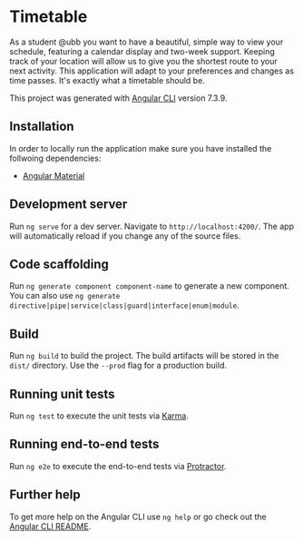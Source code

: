 # Timetable

As a student @ubb you want to have a beautiful, simple way to view your schedule, featuring a calendar display and two-week support. Keeping track of your location will allow us to give you the shortest route to your next activity. This application will adapt to your preferences and changes as time passes. It's exactly what a timetable should be.

This project was generated with [Angular CLI](https://github.com/angular/angular-cli) version 7.3.9.

## Installation 

In order to locally run the application make sure you have installed the follwoing dependencies:
  - [Angular Material](https://material.angular.io/guide/getting-started)

## Development server

Run `ng serve` for a dev server. Navigate to `http://localhost:4200/`. The app will automatically reload if you change any of the source files.

## Code scaffolding

Run `ng generate component component-name` to generate a new component. You can also use `ng generate directive|pipe|service|class|guard|interface|enum|module`.

## Build

Run `ng build` to build the project. The build artifacts will be stored in the `dist/` directory. Use the `--prod` flag for a production build.

## Running unit tests

Run `ng test` to execute the unit tests via [Karma](https://karma-runner.github.io).

## Running end-to-end tests

Run `ng e2e` to execute the end-to-end tests via [Protractor](http://www.protractortest.org/).

## Further help

To get more help on the Angular CLI use `ng help` or go check out the [Angular CLI README](https://github.com/angular/angular-cli/blob/master/README.md).
